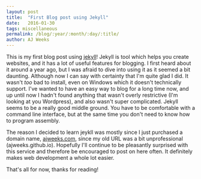 ```yaml
---
layout: post
title:  "First Blog post using Jekyll"
date:   2016-01-30
tags: miscellaneous
permalink: /blog/:year/:month/:day/:title/
author: AJ Weeks
---
```


This is my first blog post using [jekyll](https://jekyllrb.com/)! Jekyll is tool which helps you create websites, and it has a lot of useful features for blogging. I first heard about it around a year ago, but I was afraid to dive into using it as it seemed a bit daunting. Although now I can say with certainty that I'm quite glad I did. It wasn't *too* bad to install, even on Windows which it doesn't technically support. I've wanted to have an easy way to blog for a long time now, and up until now I hadn't found anything that wasn't overly restrictive (I'm looking at you Wordpress), and also wasn't super complicated. Jekyll seems to be a really good middle ground. You have to be comfortable with a command line interface, but at the same time you don't need to know how to program assembly.

The reason I decided to learn jeykll was mostly since I just purchased a domain name, [ajweeks.com](https://ajweeks.com), since my old URL was a bit unprofessional (ajweeks.github.io). Hopefully I'll continue to be pleasantly surprised with this service and therefore be encouraged to post on here often. It definitely makes web development a whole lot easier.

That's all for now, thanks for reading!
